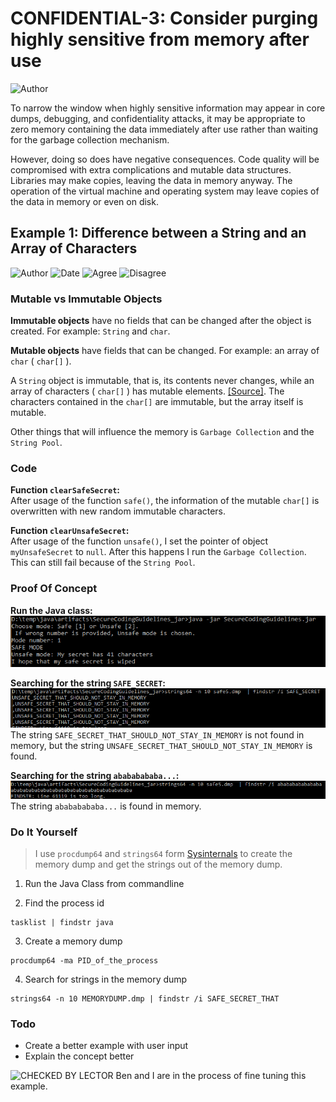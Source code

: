 # CONFIDENTIAL-3: Consider purging highly sensitive from memory after use
![Author](https://img.shields.io/badge/Author-Oracle-blue.svg)


To narrow the window when highly sensitive information may appear in core dumps, debugging, and confidentiality attacks, it may be appropriate to zero memory containing the data immediately after use rather than waiting for the garbage collection mechanism.

However, doing so does have negative consequences. Code quality will be compromised with extra complications and mutable data structures. Libraries may make copies, leaving the data in memory anyway. The operation of the virtual machine and operating system may leave copies of the data in memory or even on disk.


## Example 1: Difference between a String and an Array of Characters
![Author](https://img.shields.io/badge/Author-Ben-blue.svg)
![Date](https://img.shields.io/badge/Date-20171119-lightgrey.svg)
![Agree](https://img.shields.io/badge/AGREE-0-green.svg)
![Disagree](https://img.shields.io/badge/DISAGREE-0-red.svg)


### Mutable vs Immutable Objects

__Immutable objects__ have no fields that can be changed after the object is created. For example: `String` and `char`.    

__Mutable objects__ have fields that can be changed. For example: an array of `char` ( `char[]` ). 

A `String` object is immutable, that is, its contents never changes, while an array of characters ( `char[]` ) has mutable elements. 
[\[Source\]](https://docs.oracle.com/javase/specs/jls/se7/html/jls-10.html). The characters contained in the `char[]` are immutable, but the array itself is mutable.   

Other things that will influence the memory is `Garbage Collection` and the `String Pool`.   

### Code

__Function `clearSafeSecret`:__   
After usage of the function `safe()`, the information of the mutable `char[]` is overwritten with new random immutable characters.   

__Function `clearUnsafeSecret`:__   
After usage of the function `unsafe()`, I set the pointer of object `myUnsafeSecret` to `null`. After this happens I run the `Garbage Collection`. This can still fail because of the `String Pool`.   

### Proof Of Concept
__Run the Java class:__   
![Running of the program](src/be/howest/ti/secure/development/g2/g03/Example01/POC_images/safe5_run_safe.PNG)   

__Searching for the string `SAFE_SECRET`:__   
![Running of the program](src/be/howest/ti/secure/development/g2/g03/Example01/POC_images/safe5_find_secret.PNG)   
The string `SAFE_SECRET_THAT_SHOULD_NOT_STAY_IN_MEMORY` is not found in memory, but the string `UNSAFE_SECRET_THAT_SHOULD_NOT_STAY_IN_MEMORY` is found.   

__Searching for the string `abababababa...`:__   
![Running of the program](src/be/howest/ti/secure/development/g2/g03/Example01/POC_images/safe5_find_aba.PNG)   
The string `abababababa...` is found in memory.   

### Do It Yourself
>I use `procdump64` and `strings64` form [Sysinternals](https://docs.microsoft.com/en-us/sysinternals/) to create the memory dump and get the strings out of the memory dump.   

1. Run the Java Class from commandline   

2. Find the process id
```   
tasklist | findstr java
```  

3. Create a memory dump   
```   
procdump64 -ma PID_of_the_process
```   

4. Search for strings in the memory dump   
```
strings64 -n 10 MEMORYDUMP.dmp | findstr /i SAFE_SECRET_THAT
```

### Todo
- Create a better example with user input   
- Explain the concept better   

![CHECKED BY LECTOR](https://img.shields.io/badge/CHECKED_BY_LECTOR-YES-green.svg)
Ben and I are in the process of fine tuning this example.